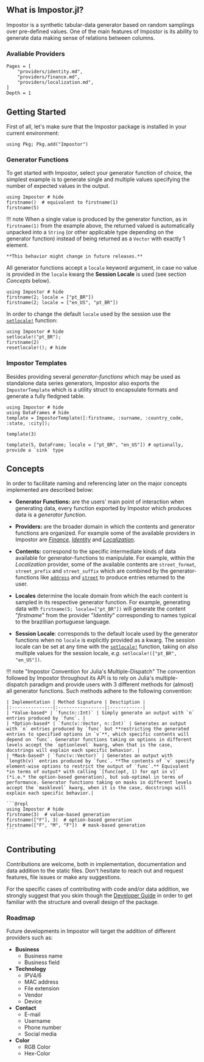 ## What is Impostor.jl?

Impostor is a synthetic tabular-data generator based on random samplings over pre-defined
values. One of the main features of Impostor is its ability to generate data making sense
of relations between columns.

### Avaliable Providers

```@contents
Pages = [
    "providers/identity.md",
    "providers/finance.md",
    "providers/localization.md",
]
Depth = 1
```

## Getting Started

First of all, let's make sure that the Impostor package is installed in your current environment:

```@julia
using Pkg; Pkg.add("Impostor")
```

### Generator Functions

To get started with Impostor, select your generator function of choice, the simplest example
is to generate single and multiple values specifying the number of expected values in the output.

```@repl
using Impostor # hide
firstname()  # equivalent to firstname(1)
firstname(5)
```

!!! note
    When a single value is produced by the generator function, as in `firstname(1)` from the
    example above, the returned valued is automatically unpacked into a `String`
    (or other applicable type depending on the generator function) instead of being returned
    as a `Vector` with exactly 1 element.

    **This behavior might change in future releases.**

All generator functions accept a `locale` keyword argument, in case no value is provided in the
`locale` kwarg the **Session Locale** is used (see section *Concepts* below).

```@repl
using Impostor # hide
firstname(2; locale = ["pt_BR"])
firstname(2; locale = ["en_US", "pt_BR"])
```

In order to change the default `locale` used by the session use the [`setlocale!`](@ref) function:

```@repl
using Impostor # hide
setlocale!("pt_BR");
firstname(2)
resetlocale!(); # hide
```

### Impostor Templates

Besides providing several *generator-functions* which may be used as standalone data series
generators, Impostor also exports the `ImpostorTemplate` which is a utility struct to encapsulate
formats and generate a fully fledgned table.

```@repl
using Impostor # hide
using DataFrames # hide
template = ImpostorTemplate([:firstname, :surname, :country_code, :state, :city]);

template(3)

template(5, DataFrame; locale = ["pt_BR", "en_US"]) # optionally, provide a `sink` type
```

## Concepts

In order to facilitate naming and referencing later on the major concepts implemented are described below:

- **Generator Functions:** are the users' main point of interaction when generating data, every function exported by Impostor which produces data is a *generator function*.

- **Providers:** are the broader domain in which the contents and generator functions are organized. For example some of the available providers in Impostor are *[Finance](./providers/finance.md)*, *[Identity](./providers/identity.md)* and *[Localization](./providers/localization.md)*.

- **Contents:** correspond to the specific intermediate kinds of data available for generator-functions to manipulate. For example, within the *Localization* provider, some of the available contents are `street_format`, `street_prefix` and `street_suffix` which are combined by the generator-functions like [`address`](@ref) and [`street`](@ref) to produce entries returned to the user.

- **Locales** determine the locale domain from which the each content is sampled in its respective generator function. For example, generating data with `firstname(5; locale=["pt_BR"])` will generate the content "*firstname*" from the provider "*Identity*" corresponding to names typical to the brazillian portuguese language. 

- **Session Locale**: corresponds to the default locale used by the generator functions when no `locale` is explicitly provided as a kwarg. The session locale can be set at any time with the [`setlocale!`](@ref) function, taking on also multiple values for the session locale, *e.g.* `setlocale!(["pt_BR", "en_US"])`.

!!! note "Impostor Convention for Julia's Multiple-Dispatch"
    The convention followed by Impostor throughout its API is to rely on Julia's multiple-dispatch
    paradigm and provide users with 3 different methods for (almost) all generator functions. Such
    methods adhere to the following convention:

    | Implementation | Method Signature | Desctiption |
    |:---------------|:-----------------|:------------|
    | *Value-based* | `func(n::Int)` | Simply generate an output with `n` entries produced by `func`. |
    | *Option-based* | `func(v::Vector, n::Int)` | Generates an output with `n` entries produced by `func` but **restricting the generated entries to specified options in `v`**, which specific contents will depend on `func`. Generator functions taking on options in different levels accept the `optionlevel` kwarg, when that is the case, docstrings will explain each specific behavior. |
    | *Mask-based* | `func(v::Vector)` | Generates an output with `length(v)` entries produced by `func`. **The contents of `v` specify element-wise options to restrict the output of `func`.** Equivalent *in terms of output* with calling `[func(opt, 1) for opt in v]` (*i.e.* the option-based generation), but sub-optimal in terms of performance. Generator functions taking on masks in different levels accept the `masklevel` kwarg, when it is the case, docstrings will explain each specific behavior.|

    ```@repl
    using Impostor # hide
    firstname(3)  # value-based generation
    firstname(["F"], 3)  # option-based generation
    firstname(["F", "M", "F"])  # mask-based generation
    ```

## Contributing

Contributions are welcome, both in implementation, documentation and data addition to the static files. 
Don't hesitate to reach out and request features, file issues or make any suggestions.

For the specific cases of contributing with code and/or data addition, we strongly suggest that you skim though the [Developer Guide](./developer_guide.md) in order to get familiar with the structure and overall design of the package.

### Roadmap

Future developments in Impostor will target the addition of different providers such as:

- **Business**
    - Business name
    - Business field
- **Technology**
    - IPV4/6
    - MAC address
    - File extension
    - Vendor
    - Device
- **Contact**
    - E-mail
    - Username
    - Phone number
    - Social media
- **Color**
    - RGB Color
    - Hex-Color
